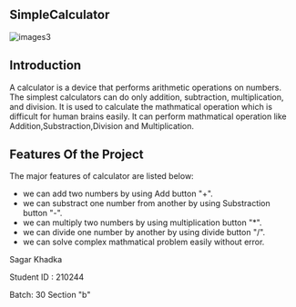 ## SimpleCalculator

![images3](https://user-images.githubusercontent.com/84699135/125451426-d3e196df-76d5-4e75-93da-1dd78bda9cfe.png)






 ## Introduction

A calculator is a device that performs arithmetic operations on numbers. The simplest calculators can do only addition, subtraction, multiplication, and division.
It is used to calculate the  mathmatical operation which is difficult for human brains easily. It can perform mathmatical operation like Addition,Substraction,Division and Multiplication.

## Features Of the Project

 The major features of calculator are listed below:
 + we can add two numbers by using Add button "+".
 + we can substract one number from another by using Substraction button "-".
 + we can multiply two numbers by using multiplication button "*".
 + we can divide one number by another by using divide button "/".
 + we can solve complex mathmatical problem easily without error.


 Sagar Khadka

Student ID : 210244

Batch: 30 Section "b"
  
